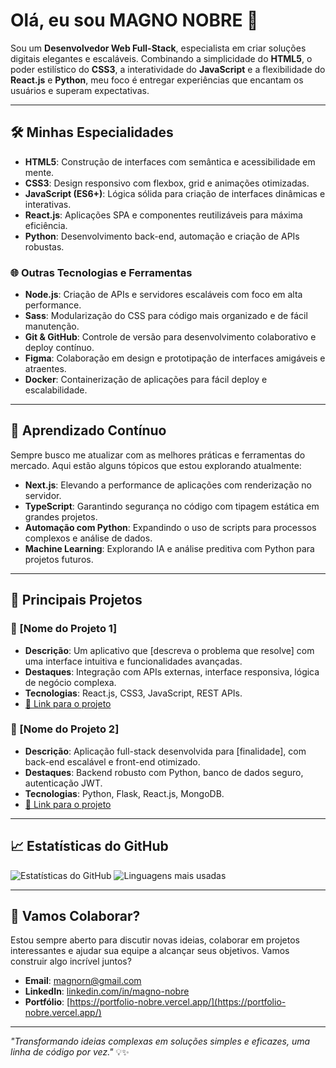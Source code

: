 # Olá, eu sou MAGNO NOBRE 👋

Sou um **Desenvolvedor Web Full-Stack**, especialista em criar soluções digitais elegantes e escaláveis. Combinando a simplicidade do **HTML5**, o poder estilístico do **CSS3**, a interatividade do **JavaScript** e a flexibilidade do **React.js** e **Python**, meu foco é entregar experiências que encantam os usuários e superam expectativas.

---

## 🛠️ **Minhas Especialidades**

- **HTML5**: Construção de interfaces com semântica e acessibilidade em mente.
- **CSS3**: Design responsivo com flexbox, grid e animações otimizadas.
- **JavaScript (ES6+)**: Lógica sólida para criação de interfaces dinâmicas e interativas.
- **React.js**: Aplicações SPA e componentes reutilizáveis para máxima eficiência.
- **Python**: Desenvolvimento back-end, automação e criação de APIs robustas.
  
### 🌐 **Outras Tecnologias e Ferramentas**
- **Node.js**: Criação de APIs e servidores escaláveis com foco em alta performance.
- **Sass**: Modularização do CSS para código mais organizado e de fácil manutenção.
- **Git & GitHub**: Controle de versão para desenvolvimento colaborativo e deploy contínuo.
- **Figma**: Colaboração em design e prototipação de interfaces amigáveis e atraentes.
- **Docker**: Containerização de aplicações para fácil deploy e escalabilidade.
  
---

## 🌱 **Aprendizado Contínuo**

Sempre busco me atualizar com as melhores práticas e ferramentas do mercado. Aqui estão alguns tópicos que estou explorando atualmente:

- **Next.js**: Elevando a performance de aplicações com renderização no servidor.
- **TypeScript**: Garantindo segurança no código com tipagem estática em grandes projetos.
- **Automação com Python**: Expandindo o uso de scripts para processos complexos e análise de dados.
- **Machine Learning**: Explorando IA e análise preditiva com Python para projetos futuros.

---

## 🚀 **Principais Projetos**

### 🌟 [Nome do Projeto 1]
- **Descrição**: Um aplicativo que [descreva o problema que resolve] com uma interface intuitiva e funcionalidades avançadas.
- **Destaques**: Integração com APIs externas, interface responsiva, lógica de negócio complexa.
- **Tecnologias**: React.js, CSS3, JavaScript, REST APIs.
- [🔗 Link para o projeto](#)

### 🌟 [Nome do Projeto 2]
- **Descrição**: Aplicação full-stack desenvolvida para [finalidade], com back-end escalável e front-end otimizado.
- **Destaques**: Backend robusto com Python, banco de dados seguro, autenticação JWT.
- **Tecnologias**: Python, Flask, React.js, MongoDB.
- [🔗 Link para o projeto](#)

---

## 📈 **Estatísticas do GitHub**

![Estatísticas do GitHub](https://github-readme-stats.vercel.app/api?username=seunome&show_icons=true&theme=radical)
![Linguagens mais usadas](https://github-readme-stats.vercel.app/api/top-langs/?username=seunome&layout=compact&theme=radical)

---

## 💬 **Vamos Colaborar?**

Estou sempre aberto para discutir novas ideias, colaborar em projetos interessantes e ajudar sua equipe a alcançar seus objetivos. Vamos construir algo incrível juntos?

- **Email**: [magnorn@gmail.com](mailto:magnorn@gmail.com)
- **LinkedIn**: [linkedin.com/in/magno-nobre](https://www.linkedin.com/in/magno-nobre)
- **Portfólio**: [https://portfolio-nobre.vercel.app/](https://portfolio-nobre.vercel.app/)

---

_"Transformando ideias complexas em soluções simples e eficazes, uma linha de código por vez."_ 💡✨

